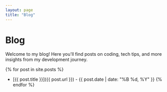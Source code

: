 ```yaml
---
layout: page
title: "Blog"
---
```


# Blog

Welcome to my blog! Here you'll find posts on coding, tech tips, and more insights from my development journey.

{% for post in site.posts %}
- [{{ post.title }}]({{ post.url }}) - {{ post.date | date: "%B %d, %Y" }}
{% endfor %}

